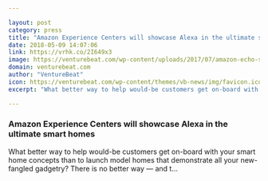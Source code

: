 ```yaml
---

layout: post
category: press
title: "Amazon Experience Centers will showcase Alexa in the ultimate smart homes"
date: 2018-05-09 14:07:06
link: https://vrhk.co/2I649x3
image: https://venturebeat.com/wp-content/uploads/2017/07/amazon-echo-show-white-kitchen-counter.jpg?fit=4500%2C3000&strip=all
domain: venturebeat.com
author: "VentureBeat"
icon: https://venturebeat.com/wp-content/themes/vb-news/img/favicon.ico
excerpt: "What better way to help would-be customers get on-board with your smart home concepts than to launch model homes that demonstrate all your new-fangled gadgetry? There is no better way — and t…"

---
```


### Amazon Experience Centers will showcase Alexa in the ultimate smart homes

What better way to help would-be customers get on-board with your smart home concepts than to launch model homes that demonstrate all your new-fangled gadgetry? There is no better way — and t…